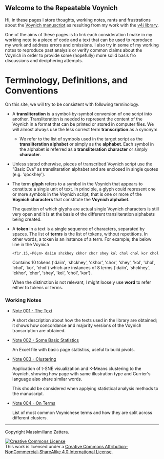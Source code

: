 ## Welcome to the Repeatable Voynich

Hi, in these pages I store thoughts, working notes, rants and frustrations about the [Voynich manuscript](https://en.wikipedia.org/wiki/Voynich_manuscript)
as resulting from my work with the [v4j library](https://github.com/mzattera/v4j).

One of the aims of these pages is to link each consideration I make in my working note to a piece of code and a text that can be used to 
reproduce my work and address errors and omissions. I also try in some of my working notes to reproduce past analysis or verify common claims about the Voynich
in order to provide some (hopefully) more solid basis fro discussions and deciphering attempts.

# Terminology, Definitions, and Conventions

On this site, we will try to be consistent with following terminology.

- A **transliteration** is a symbol-by-symbol conversion of one script into another. Transliteration is needed to represent the content of the Voynich in a 
format that can be printed or stored in computer files. We will almost always use the less correct term **transcription** as a synonym.

  - We refer to the list of symbols used in the target script as the **transliteration alphabet** or simply as the **alphabet**.
Each symbol in the alphabet is referred as a **transliteration character** or simply **character**.

- Unless stated otherwise, pieces of transcribed Voynich script use the "Basic Eva" as transliteration alphabet and are enclosed in single quotes (e.g. 'qockhey').

- The term **glyph** refers to a symbol in the Voynich that appears to constitute a single unit of text. In principle, a glyph could represent one or more
symbols in the Voynich script, that is one or more of the **Voynich characters** that constitute the **Voynich alphabet**.

  The question of which glyphs are actual single Voynich characters is still very open and it is at the basis of the different transliteration alphabets being created.
  
- A **token** in a text is a single sequence of characters, separated by spaces. The list of **terms** is the list of tokens, without repetitions.
In other words, a token is an instance of a term. For example; the below line in the Voynich

  ```
  <f1r.15,+P0;m> daiin shckhey ckhor chor shey kol chol chol kor chol
  ```
  
  Contains 10 tokens ('daiin', 'shckhey', 'ckhor', 'chor', 'shey', 'kol', 'chol', 'chol', 'kor', 'chol') which are instances of 
  8 terms ('daiin', 'shckhey', 'ckhor', 'chor', 'shey', 'kol', 'chol', 'kor').
  
  When the distinction is not relevant, I might loosely use **word** to refer either to tokens or terms. 


### Working Notes

- [Note 001 - The Text](./001)

  A short description about how the texts used in the library are obtained; it shows how concordance and majority
  versions of the Voynich transcription are obtained.
  
- [Note 002 - Some Basic Statistics](./002)

  An Excel file with basic page statistics, useful to build pivots.
  
- [Note 003 - Clustering](./003)

  Application of t-SNE visualization and K-Means clustering to the Voynich, showing how page with same illustration type and
  Currier's language also share similar words.
  
  This should be considered when applying statistical analysis methods to the manuscript.

- [Note 004 - On Terms](./004)

  List of most common Voynichese terms and how they are split across different clusters.

---

Copyright Massimiliano Zattera.

<a rel="license" href="http://creativecommons.org/licenses/by-nc-sa/4.0/"><img alt="Creative Commons License" style="border-width:0" src="https://i.creativecommons.org/l/by-nc-sa/4.0/88x31.png" /></a><br />This work is licensed under a <a rel="license" href="http://creativecommons.org/licenses/by-nc-sa/4.0/">Creative Commons Attribution-NonCommercial-ShareAlike 4.0 International License</a>.
